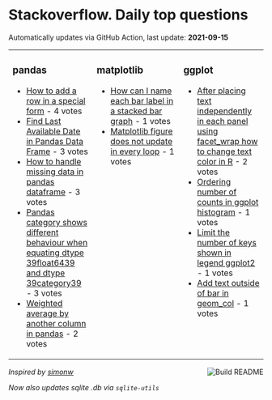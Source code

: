 # Stackoverflow. Daily top questions 

Automatically updates via GitHub Action, last update: **<!-- date starts -->2021-09-15<!-- date ends -->**


<table><tr><td valign="top" width="33%">

### pandas
<!-- pandas starts -->
* [How to add a row in a special form](https://stackoverflow.com/questions/69188655/how-to-add-a-row-in-a-special-form) - 4 votes
* [Find Last Available Date in Pandas Data Frame](https://stackoverflow.com/questions/69187899/find-last-available-date-in-pandas-data-frame) - 3 votes
* [How to handle missing data in pandas dataframe](https://stackoverflow.com/questions/69188573/how-to-handle-missing-data-in-pandas-dataframe) - 3 votes
* [Pandas category shows different behaviour when equating dtype  39float6439 and dtype  39category39](https://stackoverflow.com/questions/69188407/pandas-category-shows-different-behaviour-when-equating-dtype-float64-and-dt) - 3 votes
* [Weighted average by another column in pandas](https://stackoverflow.com/questions/69190358/weighted-average-by-another-column-in-pandas) - 2 votes
<!-- pandas ends -->
</td><td valign="top" width="34%">


### matplotlib
<!-- matplotlib starts -->
* [How can I name each bar label in a stacked bar graph](https://stackoverflow.com/questions/69187181/how-can-i-name-each-bar-label-in-a-stacked-bar-graph) - 1 votes
* [Matplotlib figure does not update in every loop](https://stackoverflow.com/questions/69192468/matplotlib-figure-does-not-update-in-every-loop) - 1 votes
<!-- matplotlib ends -->
</td><td valign="top" width="34%">


### ggplot
<!-- ggplot2 starts -->
* [After placing text independently in each panel using facet_wrap  how to change text color in R](https://stackoverflow.com/questions/69191617/after-placing-text-independently-in-each-panel-using-facet-wrap-how-to-chang) - 2 votes
* [Ordering number of counts in ggplot histogram](https://stackoverflow.com/questions/69187610/ordering-number-of-counts-in-ggplot-histogram) - 1 votes
* [Limit the number of keys shown in legend ggplot2](https://stackoverflow.com/questions/69195855/limit-the-number-of-keys-shown-in-legend-ggplot2) - 1 votes
* [Add text outside of bar in geom_col](https://stackoverflow.com/questions/69187430/add-text-outside-of-bar-in-geom-col) - 1 votes
<!-- ggplot2 ends -->
</td></tr></table>

<a href="https://github.com/hp0404/hp0404/actions"><img src="https://github.com/hp0404/hp0404/workflows/Build%20README/badge.svg" align="right" alt="Build README"></a> <p>*Inspired by  [simonw](https://github.com/simonw/simonw)*</p> <p> *Now also updates sqlite .db via `sqlite-utils`* </p>
